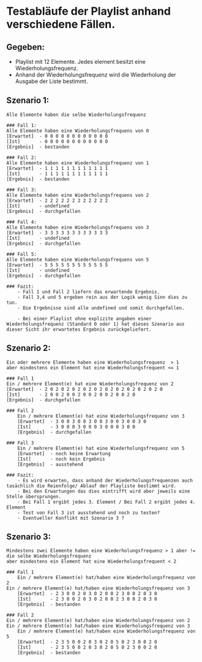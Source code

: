 # Testabläufe der Playlist anhand verschiedene Fällen.

## Gegeben:
- Playlist mit 12 Elemente. Jedes element besitzt eine Wiederholungsfrequenz. 
- Anhand der Wiederholungsfrequenz wird die Wiederholung der Ausgabe der Liste bestimmt.

## Szenario 1: 
	Alle Elemente haben die selbe Wiederholungsfrequenz

	### Fall 1:
	Alle Elemente haben eine Wiederholungsfrequens von 0
	[Erwartet]	- 0 0 0 0 0 0 0 0 0 0 0 0
	[Ist]		- 0 0 0 0 0 0 0 0 0 0 0 0
	[Ergebnis]	- bestanden

	### Fall 2:
	Alle Elemente haben eine Wiederholungsfrequenz von 1
	[Erwartet]	- 1 1 1 1 1 1 1 1 1 1 1 1
	[Ist]		- 1 1 1 1 1 1 1 1 1 1 1 1
	[Ergebnis]	- bestanden

	### Fall 3:
	Alle Elemente haben eine Wiederholungsfrequens von 2
	[Erwartet]	- 2 2 2 2 2 2 2 2 2 2 2 2
	[Ist]		- undefined
	[Ergebnis]	- durchgefallen
	
	### Fall 4:
	Alle Elemente haben eine Wiederholungsfrequens von 3
	[Erwartet]	- 3 3 3 3 3 3 3 3 3 3 3 3
	[Ist]		- undefined
	[Ergebnis]	- durchgefallen

	### Fall 5:
	Alle Elemente haben eine Wiederholungsfrequens von 5
	[Erwartet]	- 5 5 5 5 5 5 5 5 5 5 5 5
	[Ist]		- undefined
	[Ergebnis]	- durchgefallen

	### Fazit:
		- Fall 1 und Fall 2 liefern das erwartende Ergebnis.
		- Fall 3,4 und 5 ergeben rein aus der Logik wenig Sinn dies zu tun.
		- Die Ergebnisse sind alle undefined und somit durchgefallen.

		- Bei einer Playlist ohne explizite angaben einer Wiederholungsfrequenz (Standard 0 oder 1) hat dieses Szenario aus dieser Sicht ihr erwartetes Ergebnis zurückgeliefert.

## Szenario 2:
	Ein oder mehrere Elemente haben eine Wiederholungsfrequenz  > 1 
	aber mindestens ein Element hat eine Wiederholungsfrequent <= 1

	### Fall 1
	Ein / mehrere Element(e) hat eine Wiederholungsfrequenz von 2
	[Erwartet]	- 2 0 2 0 2 0 2 0 2 0 2 0 2 0 2 0 2 0 2 0 2 0
	[Ist]		- 2 0 0 2 0 0 2 0 0 2 0 0 2 0 0 2 0
	[Ergebnis]	- durchgefallen

	### Fall 2
        Ein / mehrere Element(e) hat eine Wiederholungsfrequenz von 3
        [Erwartet]	- 3 0 0 3 0 0 3 0 0 3 0 0 3 0 0 3 0
        [Ist]		- 3 0 0 0 3 0 0 0 3 0 0 0 3 0 0
        [Ergebnis]	- durchgefallen

	### Fall 3
        Ein / mehrere Element(e) hat eine Wiederholungsfrequenz von 5
        [Erwartet]	- noch keine Erwartung
        [Ist]		- noch kein Ergebnis
        [Ergebnis]	- ausstehend

	### Fazit:
		- Es wird erwarten, dass anhand der Wiederholungsfrequenzen auch tasächlich die Reienfolge/ Ablauf der Playliste bestimmt wird.
		- Bei den Erwartungen das dies eintrifft wird aber jeweils eine Stelle übersprungen.
		- Bei Fall 1 ergibt jedes 3. Element / Bei Fall 2 ergibt jedes 4. Element
		- Test von Fall 3 ist ausstehend und noch zu testen?
		- Eventueller Konflikt mit Szenario 3 ?

## Szenario 3:
	Mindestens zwei Elemente haben eine Wiederholungsfrequenz > 1 aber != die selbe Wiederholungsfrequenz  
	aber mindestens ein Element hat eine Wiederholungsfrequent < 2

	### Fall 1
        Ein / mehrere Element(e) hat/haben eine Wiederholungsfrequenz von 2
	Ein / mehrere Element(e) hat/haben eine Wiederholungsfrequenz von 3
        [Erwartet]	- 2 3 0 0 2 0 3 0 2 0 0 2 3 0 0 2 0 3 0
        [Ist]		- 2 3 0 0 2 0 3 0 2 0 0 2 3 0 0 2 0 3 0 
        [Ergebnis]	- bestanden

	### Fall 2
	Ein / mehrere Element(e) hat/haben eine Wiederholungsfrequenz von 2
	Ein / mehrere Element(e) hat/haben eine Wiederholungsfrequenz von 3
        Ein / mehrere Element(e) hat/haben eine Wiederholungsfrequenz von 5
        [Erwartet]	- 2 3 5 0 0 2 0 3 0 2 0 5 0 2 3 0 0 2 0
        [Ist]		- 2 3 5 0 0 2 0 3 0 2 0 5 0 2 3 0 0 2 0
        [Ergebnis]	- bestanden  

